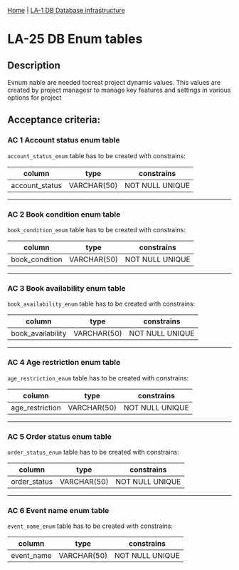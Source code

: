 [Home](../library_app_project.md) | [LA-1 DB Database infrastructure](./LA-1_DB_databse_feature.md)

# LA-25 DB Enum tables

## Description

Evnum nable are needed tocreat project dynamis values. This values are created by project managesr to manage key features and settings in various options for project

## Acceptance criteria:

### AC 1 Account status enum table

`account_status_enum` table has to be created with constrains:

| column         | type        | constrains      |
| -------------- | ----------- | --------------- |
| account_status | VARCHAR(50) | NOT NULL UNIQUE |

---

### AC 2 Book condition enum table

`book_condition_enum` table has to be created with constrains:

| column         | type        | constrains      |
| -------------- | ----------- | --------------- |
| book_condition | VARCHAR(50) | NOT NULL UNIQUE |

---

### AC 3 Book availability enum table

`book_availability_enum` table has to be created with constrains:

| column            | type        | constrains      |
| ----------------- | ----------- | --------------- |
| book_availability | VARCHAR(50) | NOT NULL UNIQUE |

---

### AC 4 Age restriction enum table

`age_restriction_enum` table has to be created with constrains:

| column          | type        | constrains      |
| --------------- | ----------- | --------------- |
| age_restriction | VARCHAR(50) | NOT NULL UNIQUE |

---

### AC 5 Order status enum table

`order_status_enum` table has to be created with constrains:

| column       | type        | constrains      |
| ------------ | ----------- | --------------- |
| order_status | VARCHAR(50) | NOT NULL UNIQUE |

---

### AC 6 Event name enum table

`event_name_enum` table has to be created with constrains:

| column     | type        | constrains      |
| ---------- | ----------- | --------------- |
| event_name | VARCHAR(50) | NOT NULL UNIQUE |
